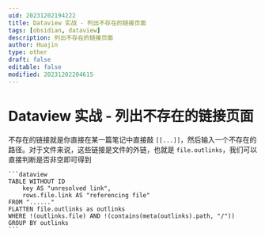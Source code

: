 ```yaml
---
uid: 20231202194222
title: Dataview 实战 - 列出不存在的链接页面
tags: [obsidian, dataview]
description: 列出不存在的链接页面
author: Huajin
type: other
draft: false
editable: false
modified: 20231202204615
---
```


# Dataview 实战 - 列出不存在的链接页面

不存在的链接就是你直接在某一篇笔记中直接敲 `[[...]]`，然后输入一个不存在的路径。对于文件来说，这些链接是文件的外链，也就是 `file.outlinks`，我们可以直接判断是否非空即可得到

`````示例代码
```dataview
TABLE WITHOUT ID 
	key AS "unresolved link", 
	rows.file.link AS "referencing file"
FROM "......"
FLATTEN file.outlinks as outlinks
WHERE !(outlinks.file) AND !(contains(meta(outlinks).path, "/"))
GROUP BY outlinks
```
`````